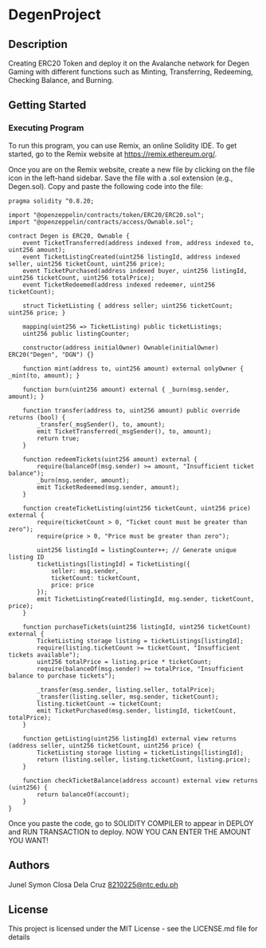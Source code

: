 # DegenProject
## Description
 Creating ERC20 Token and deploy it on the Avalanche network for Degen Gaming with different functions such as Minting, Transferring, Redeeming, Checking Balance, and Burning.

## Getting Started

### Executing Program
To run this program, you can use Remix, an online Solidity IDE. To get started, go to the Remix website at https://remix.ethereum.org/.

Once you are on the Remix website, create a new file by clicking on the file icon in the left-hand sidebar. Save the file with a .sol extension (e.g., Degen.sol). Copy and paste the following code into the file:

```
pragma solidity ^0.8.20;

import "@openzeppelin/contracts/token/ERC20/ERC20.sol";
import "@openzeppelin/contracts/access/Ownable.sol";

contract Degen is ERC20, Ownable {
    event TicketTransferred(address indexed from, address indexed to, uint256 amount);
    event TicketListingCreated(uint256 listingId, address indexed seller, uint256 ticketCount, uint256 price);
    event TicketPurchased(address indexed buyer, uint256 listingId, uint256 ticketCount, uint256 totalPrice);
    event TicketRedeemed(address indexed redeemer, uint256 ticketCount);

    struct TicketListing { address seller; uint256 ticketCount; uint256 price; }

    mapping(uint256 => TicketListing) public ticketListings;
    uint256 public listingCounter;

    constructor(address initialOwner) Ownable(initialOwner) ERC20("Degen", "DGN") {}

    function mint(address to, uint256 amount) external onlyOwner { _mint(to, amount); }

    function burn(uint256 amount) external { _burn(msg.sender, amount); }

    function transfer(address to, uint256 amount) public override returns (bool) { 
        _transfer(_msgSender(), to, amount); 
        emit TicketTransferred(_msgSender(), to, amount);
        return true; 
    }

    function redeemTickets(uint256 amount) external {
        require(balanceOf(msg.sender) >= amount, "Insufficient ticket balance");
        _burn(msg.sender, amount);
        emit TicketRedeemed(msg.sender, amount);
    }   

    function createTicketListing(uint256 ticketCount, uint256 price) external {
        require(ticketCount > 0, "Ticket count must be greater than zero");
        require(price > 0, "Price must be greater than zero");

        uint256 listingId = listingCounter++; // Generate unique listing ID
        ticketListings[listingId] = TicketListing({
            seller: msg.sender,
            ticketCount: ticketCount,
            price: price
        });
        emit TicketListingCreated(listingId, msg.sender, ticketCount, price);
    }

    function purchaseTickets(uint256 listingId, uint256 ticketCount) external {
        TicketListing storage listing = ticketListings[listingId];
        require(listing.ticketCount >= ticketCount, "Insufficient tickets available");
        uint256 totalPrice = listing.price * ticketCount;
        require(balanceOf(msg.sender) >= totalPrice, "Insufficient balance to purchase tickets");

        _transfer(msg.sender, listing.seller, totalPrice);
        _transfer(listing.seller, msg.sender, ticketCount);
        listing.ticketCount -= ticketCount;
        emit TicketPurchased(msg.sender, listingId, ticketCount, totalPrice);
    }

    function getListing(uint256 listingId) external view returns (address seller, uint256 ticketCount, uint256 price) {
        TicketListing storage listing = ticketListings[listingId];
        return (listing.seller, listing.ticketCount, listing.price);
    }

    function checkTicketBalance(address account) external view returns (uint256) { 
        return balanceOf(account); 
    }
}

```

Once you paste the code, go to SOLIDITY COMPILER to appear in DEPLOY and RUN TRANSACTION to deploy. NOW YOU CAN ENTER THE AMOUNT YOU WANT!

## Authors

Junel Symon Closa Dela Cruz
8210225@ntc.edu.ph


## License

This project is licensed under the MIT License - see the LICENSE.md file for details

